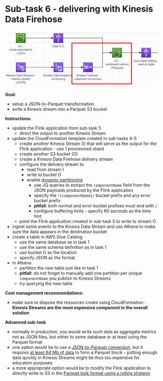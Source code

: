 # Sub-task 6 - delivering with Kinesis Data Firehose

![](../materials/diagrams/task6-focus.png)

**Goal:**
* setup a JSON-to-Parquet transformation
* write a Kinesis stream into a Parquet S3 bucket

**Instructions**:
* update the Flink application from sub-task 5
  * direct the output to another Kinesis Stream
* update the CloudFormation template created in sub-tasks 4-5
    * create another Kinesis Stream (I) that will serve as the output for the Flink application - use 1 provisioned shard
    * create another S3 bucket (O)
    * create a Kinesis Data Firehose delivery stream
    * configure the delivery stream to
      * read from stream I
      * write to bucket O
      * enable [dynamic partitioning](https://docs.aws.amazon.com/firehose/latest/dev/dynamic-partitioning.html#dynamic-partitioning-s3bucketprefix)
        * use JQ queries to extract the `componentName` field from the JSON payloads produced by the Flink application
        * specify the `!{componentName}/` bucket prefix and any error bucket prefix
        * **pitfall**: both normal and error bucket prefixes must end with `/`
        * configure buffering hints - specify 60 seconds as the time hint
    * point the Flink application created in sub-task 5 to write to stream O
* ingest some events to the Kinesis Data Stream and use Athena to make sure the data appears in the destination bucket
* create a table in AWS Glue Catalog
  * use the same database as in task 1
  * use the same schema definition as in task 1
  * use bucket O as the location
  * specify JSON as the format
* in Athena
  * partition the new table just like in task 1
  * **pitfall**: do not forget to manually add one partition per unique `componentName` you publish to Kinesis Streams
  * try querying the new table

**Cost management recommendations:**
* make sure to dispose the resources create using CloudFormation - **Kinesis Streams are the most expensive component in the overall solution**

**Advanced sub-task**
* normally in production, you would write such data as aggregate metrics not as JSON files, but either to some database or at least using the Parquet format
* one option would be to use a [JSON-to-Parquet conversion](https://docs.aws.amazon.com/firehose/latest/dev/record-format-conversion.html), but it requires [at least 64 Mb of data](https://docs.aws.amazon.com/firehose/latest/APIReference/API_ParquetSerDe.html)
to form a Parquet block - putting enough data quickly in Kinesis Streams might be thus too expensive for education purposes
* a more appropriate option would be to modify the Flink application to directly write to S3 in the [Parquet bulk format using a rolling strategy](https://nightlies.apache.org/flink/flink-docs-release-1.18/docs/connectors/datastream/filesystem/#bulk-encoded-formats)